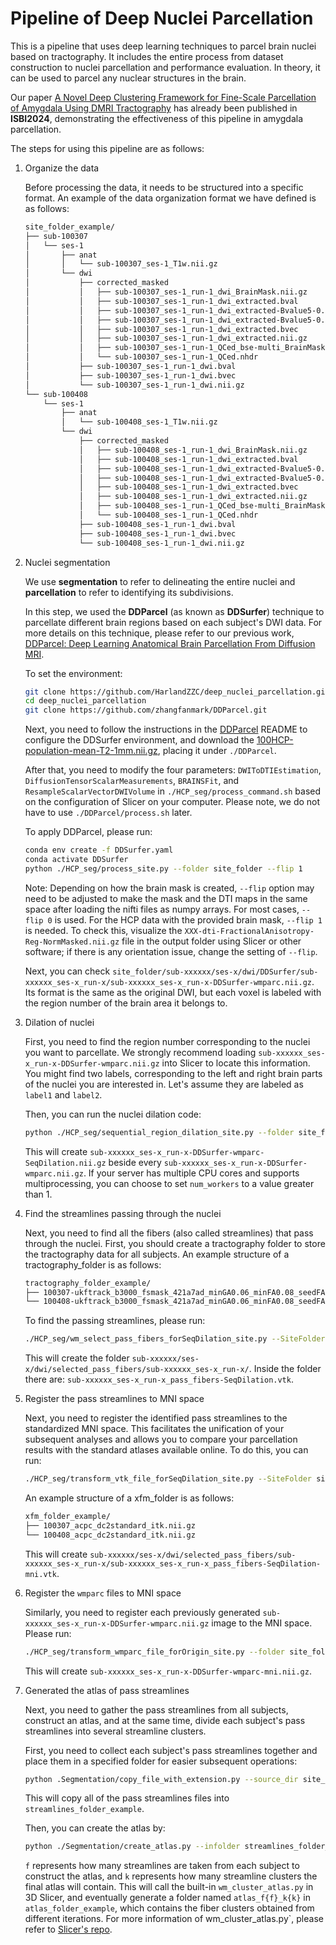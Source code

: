 # Pipeline of Deep Nuclei Parcellation

This is a pipeline that uses deep learning techniques to parcel brain nuclei based on tractography. It includes the entire process from dataset construction to nuclei parcellation and performance evaluation. In theory, it can be used to parcel any nuclear structures in the brain. 

Our paper [A Novel Deep Clustering Framework for Fine-Scale Parcellation of Amygdala Using DMRI Tractography](https://ieeexplore.ieee.org/document/10635363) has already been published in **ISBI2024**, demonstrating the effectiveness of this pipeline in amygdala parcellation.

The steps for using this pipeline are as follows:

1. Organize the data

    Before processing the data, it needs to be structured into a specific format. An example of the data organization format we have defined is as follows:
    
    ```bash
    site_folder_example/
    ├── sub-100307
    │   └── ses-1
    │       ├── anat
    │       │   └── sub-100307_ses-1_T1w.nii.gz
    │       └── dwi
    │           ├── corrected_masked
    │           │   ├── sub-100307_ses-1_run-1_dwi_BrainMask.nii.gz
    │           │   ├── sub-100307_ses-1_run-1_dwi_extracted.bval
    │           │   ├── sub-100307_ses-1_run-1_dwi_extracted-Bvalue5-0.bval
    │           │   ├── sub-100307_ses-1_run-1_dwi_extracted-Bvalue5-0.bvec
    │           │   ├── sub-100307_ses-1_run-1_dwi_extracted.bvec
    │           │   ├── sub-100307_ses-1_run-1_dwi_extracted.nii.gz
    │           │   ├── sub-100307_ses-1_run-1_QCed_bse-multi_BrainMask.nhdr
    │           │   └── sub-100307_ses-1_run-1_QCed.nhdr
    │           ├── sub-100307_ses-1_run-1_dwi.bval
    │           ├── sub-100307_ses-1_run-1_dwi.bvec
    │           └── sub-100307_ses-1_run-1_dwi.nii.gz
    └── sub-100408
        └── ses-1
            ├── anat
            │   └── sub-100408_ses-1_T1w.nii.gz
            └── dwi
                ├── corrected_masked
                │   ├── sub-100408_ses-1_run-1_dwi_BrainMask.nii.gz
                │   ├── sub-100408_ses-1_run-1_dwi_extracted.bval
                │   ├── sub-100408_ses-1_run-1_dwi_extracted-Bvalue5-0.bval
                │   ├── sub-100408_ses-1_run-1_dwi_extracted-Bvalue5-0.bvec
                │   ├── sub-100408_ses-1_run-1_dwi_extracted.bvec
                │   ├── sub-100408_ses-1_run-1_dwi_extracted.nii.gz
                │   ├── sub-100408_ses-1_run-1_QCed_bse-multi_BrainMask.nhdr
                │   └── sub-100408_ses-1_run-1_QCed.nhdr
                ├── sub-100408_ses-1_run-1_dwi.bval
                ├── sub-100408_ses-1_run-1_dwi.bvec
                └── sub-100408_ses-1_run-1_dwi.nii.gz
    ```

2. Nuclei segmentation
    
    We use **segmentation** to refer to delineating the entire nuclei and **parcellation** to refer to identifying its subdivisions. 

    In this step, we used the **DDParcel** (as known as **DDSurfer**) technique to parcellate different brain regions based on each subject's DWI data. For more details on this technique, please refer to our previous work, [DDParcel: Deep Learning Anatomical Brain Parcellation From Diffusion MRI](https://ieeexplore.ieee.org/document/10314563).

    To set the environment:

    ```bash
    git clone https://github.com/HarlandZZC/deep_nuclei_parcellation.git
    cd deep_nuclei_parcellation
    git clone https://github.com/zhangfanmark/DDParcel.git
    ```

    Next, you need to follow the instructions in the [DDParcel](https://github.com/zhangfanmark/DDParcel) README to configure the DDSurfer environment, and download the [100HCP-population-mean-T2-1mm.nii.gz](https://github.com/zhangfanmark/DDSurfer/releases), placing it under `./DDParcel`.

    After that, you need to modify the four parameters: `DWIToDTIEstimation`, `DiffusionTensorScalarMeasurements`, `BRAINSFit`, and `ResampleScalarVectorDWIVolume` in `./HCP_seg/process_command.sh` based on the configuration of Slicer on your computer. Please note, we do not have to use `./DDParcel/process.sh` later.
    
    To apply DDParcel, please run:
    ```bash
    conda env create -f DDSurfer.yaml
    conda activate DDSurfer
    python ./HCP_seg/process_site.py --folder site_folder --flip 1
    ```

    Note: Depending on how the brain mask is created, `--flip` option may need to be adjusted to make the mask and the DTI maps in the same space after loading the nifti files as numpy arrays. For most cases, `--flip 0` is used. For the HCP data with the provided brain mask, `--flip 1` is needed. To check this, visualize the `XXX-dti-FractionalAnisotropy-Reg-NormMasked.nii.gz` file in the output folder using Slicer or other software; if there is any orientation issue, change the setting of `--flip`.

    Next, you can check `site_folder/sub-xxxxxx/ses-x/dwi/DDSurfer/sub-xxxxxx_ses-x_run-x/sub-xxxxxx_ses-x_run-x-DDSurfer-wmparc.nii.gz`. Its format is the same as the original DWI, but each voxel is labeled with the region number of the brain area it belongs to.

3. Dilation of nuclei

    First, you need to find the region number corresponding to the nuclei you want to parcellate. We strongly recommend loading `sub-xxxxxx_ses-x_run-x-DDSurfer-wmparc.nii.gz` into Slicer to locate this information. You might find two labels, corresponding to the left and right brain parts of the nuclei you are interested in. Let's assume they are labeled as `label1` and `label2`.

    Then, you can run the nuclei dilation code:

    ```bash
    python ./HCP_seg/sequential_region_dilation_site.py --folder site_folder_example --num_workers a_number 
    ```

    This will create `sub-xxxxxx_ses-x_run-x-DDSurfer-wmparc-SeqDilation.nii.gz` beside every `sub-xxxxxx_ses-x_run-x-DDSurfer-wmparc.nii.gz`. If your server has multiple CPU cores and supports multiprocessing, you can choose to set `num_workers` to a value greater than 1.

4. Find the streamlines passing through the nuclei

    Next, you need to find all the fibers (also called streamlines) that pass through the nuclei. First, you should create a tractography folder to store the tractography data for all subjects. An example structure of a tractography_folder is as follows:

    ```bash
    tractography_folder_example/
    ├── 100307-ukftrack_b3000_fsmask_421a7ad_minGA0.06_minFA0.08_seedFALimit0.1.vtk
    └── 100408-ukftrack_b3000_fsmask_421a7ad_minGA0.06_minFA0.08_seedFALimit0.1.vtk
    ```

    To find the passing streamlines, please run:
    
    ```bash
    ./HCP_seg/wm_select_pass_fibers_forSeqDilation_site.py --SiteFolder site_folder_example --TractFolder tractography_folder_example --num_workers a_number
    ```

    This will create the folder `sub-xxxxxx/ses-x/dwi/selected_pass_fibers/sub-xxxxxx_ses-x_run-x/`. Inside the folder there are: `sub-xxxxxx_ses-x_run-x_pass_fibers-SeqDilation.vtk`.

5. Register the pass streamlines to MNI space

    Next, you need to register the identified pass streamlines to the standardized MNI space. This facilitates the unification of your subsequent analyses and allows you to compare your parcellation results with the standard atlases available online. To do this, you can run:

    ```bash
    ./HCP_seg/transform_vtk_file_forSeqDilation_site.py --SiteFolder site_folder_example --XfmFolder xfm_folder_example --num_workers a_number
    ```

    An example structure of a xfm_folder is as follows:

    ```bash
    xfm_folder_example/
    ├── 100307_acpc_dc2standard_itk.nii.gz
    └── 100408_acpc_dc2standard_itk.nii.gz
    ```
    This will create `sub-xxxxxx/ses-x/dwi/selected_pass_fibers/sub-xxxxxx_ses-x_run-x/sub-xxxxxx_ses-x_run-x_pass_fibers-SeqDilation-mni.vtk`. 

6. Register the `wmparc` files to MNI space

    Similarly, you need to register each previously generated `sub-xxxxxx_ses-x_run-x-DDSurfer-wmparc.nii.gz` image to the MNI space. Please run:

    ```bash
    ./HCP_seg/transform_wmparc_file_forOrigin_site.py --folder site_folder_example  --num_workers a_number
    ```

    This will create `sub-xxxxxx_ses-x_run-x-DDSurfer-wmparc-mni.nii.gz`.

7. Generated the atlas of pass streamlines

    Next, you need to gather the pass streamlines from all subjects, construct an atlas, and at the same time, divide each subject's pass streamlines into several streamline clusters.

    First, you need to collect each subject's pass streamlines together and place them in a specified folder for easier subsequent operations:

    ```bash
    python .Segmentation/copy_file_with_extension.py --source_dir site_folder_example --target_dir streamlines_for_atlas_folder_example --extension pass_fibers-SeqDilation-mni.vtk
    ```

    This will copy all of the pass streamlines files into `streamlines_folder_example`. 

    Then, you can create the atlas by:

    ```bash
    python ./Segmentation/create_atlas.py --infolder streamlines_folder_example --outfolder atlas_folder_example --num_fibers f --num_clusters k --num_workers a_number
    ```

    `f` represents how many streamlines are taken from each subject to construct the atlas, and `k` represents how many streamline clusters the final atlas will contain. This will call the built-in `wm_cluster_atlas.py` in 3D Slicer, and eventually generate a folder named `atlas_f{f}_k{k}` in `atlas_folder_example`, which contains the fiber clusters obtained from different iterations. For more information of wm_cluster_atlas.py`, please refer to [Slicer's repo](https://github.com/SlicerDMRI/whitematteranalysis/blob/master/bin/wm_cluster_from_atlas.py).




